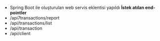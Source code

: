 - Spring Boot ile oluşturulan web servis eklentisi yapıldı
  **İstek atılan end-pointler**
- /api7transactions/report
- /api/transactions/list
- /api/transaction
- /api/client 
